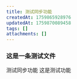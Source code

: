 ```yaml
---
title: 测试同步功能
createdAt: 1759865928976
updatedAt: 1759870089458
tags: []
attachments: []
---
```


### 这是一条测试文件
测试同步功能
这是测试功能